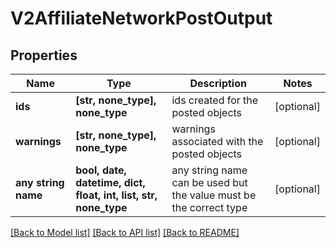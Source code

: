 # V2AffiliateNetworkPostOutput


## Properties
Name | Type | Description | Notes
------------ | ------------- | ------------- | -------------
**ids** | **[str, none_type], none_type** | ids created for the posted objects | [optional] 
**warnings** | **[str, none_type], none_type** | warnings associated with the posted objects | [optional] 
**any string name** | **bool, date, datetime, dict, float, int, list, str, none_type** | any string name can be used but the value must be the correct type | [optional]

[[Back to Model list]](../README.md#documentation-for-models) [[Back to API list]](../README.md#documentation-for-api-endpoints) [[Back to README]](../README.md)


